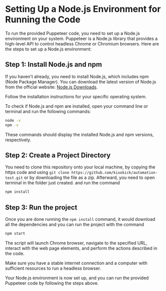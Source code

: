 # Setting Up a Node.js Environment for Running the Code

To run the provided Puppeteer code, you need to set up a Node.js environment on your system. Puppeteer is a Node.js library that provides a high-level API to control headless Chrome or Chromium browsers. Here are the steps to set up a Node.js environment:

## Step 1: Install Node.js and npm

If you haven't already, you need to install Node.js, which includes npm (Node Package Manager). You can download the latest version of Node.js from the official website: [Node.js Downloads](https://nodejs.org/en/download/).

Follow the installation instructions for your specific operating system.

To check if Node.js and npm are installed, open your command line or terminal and run the following commands:

```bash
node -v
npm -v
```

These commands should display the installed Node.js and npm versions, respectively.

## Step 2: Create a Project Directory

You need to clone this repository onto your local machine, by copying the https code and using ```git clone https://github.com/kixokick/automation-test.git``` or by downloading the file as a zip.
Afterward, you need to open terminal in the folder just created.
and run the command

```bash
npm install
```

## Step 3: Run the project

Once you are done running the ```npm install``` command, it would download all the dependencies and you can run the project with the command 
```bash
npm start
```

The script will launch Chrome browser, navigate to the specified URL, interact with the web page elements, and perform the actions described in the code.

Make sure you have a stable internet connection and a computer with sufficient resources to run a headless browser.

Your Node.js environment is now set up, and you can run the provided Puppeteer code by following the steps above.
